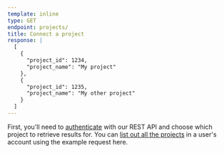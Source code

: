 ```yaml
---
template: inline
type: GET
endpoint: projects/
title: Connect a project
response: |
  [
    {
      "project_id": 1234,
      "project_name": "My project"
    },
    {
      "project_id": 1235,
      "project_name": "My other project"
    }
  ]
---
```


First, you'll need to [authenticate](/rest/reference/index.html#authentication) with our REST API and choose which project to retrieve results for.  You can [list out all the projects](/rest/reference/index.html#list-projects) in a user's account using the example request here.

